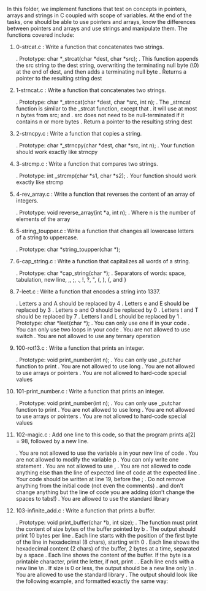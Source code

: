 In this folder, we implement functions that test on concepts in pointers, arrays and strings in C coupled with
scope of variables.
At the end of the tasks, one should be able to use pointers and arrays, know the differences between pointers and arrays and use strings and manipulate them.
The functions covered include:

1. 0-strcat.c : Write a function that concatenates two strings.

	. Prototype: char *_strcat(char *dest, char *src);
	. This function appends the src string to the dest string, overwriting the terminating null byte (\0) at the end of dest, and then adds a terminating null byte
	. Returns a pointer to the resulting string dest

2. 1-strncat.c : Write a function that concatenates two strings.

	. Prototype: char *_strncat(char *dest, char *src, int n);
	. The _strncat function is similar to the _strcat function, except that
	. it will use at most n bytes from src; and
	. src does not need to be null-terminated if it contains n or more bytes
	. Return a pointer to the resulting string dest

3. 2-strncpy.c : Write a function that copies a string.

	. Prototype: char *_strncpy(char *dest, char *src, int n);
	. Your function should work exactly like strncpy

4. 3-strcmp.c : Write a function that compares two strings.

	. Prototype: int _strcmp(char *s1, char *s2);
	. Your function should work exactly like strcmp

5. 4-rev_array.c : Write a function that reverses the content of an array of integers.

	. Prototype: void reverse_array(int *a, int n);
	. Where n is the number of elements of the array

6. 5-string_toupper.c : Write a function that changes all lowercase letters of a string to uppercase.

	. Prototype: char *string_toupper(char *);

7. 6-cap_string.c : Write a function that capitalizes all words of a string.

	. Prototype: char *cap_string(char *);
	. Separators of words: space, tabulation, new line, ,, ;, ., !, ?, ", (, ), {, and }

8. 7-leet.c : Write a function that encodes a string into 1337.

	. Letters a and A should be replaced by 4
	. Letters e and E should be replaced by 3
	. Letters o and O should be replaced by 0
	. Letters t and T should be replaced by 7
	. Letters l and L should be replaced by 1
	. Prototype: char *leet(char *);
	. You can only use one if in your code
	. You can only use two loops in your code
	. You are not allowed to use switch
	. You are not allowed to use any ternary operation

9. 100-rot13.c : Write a function that prints an integer.

	. Prototype: void print_number(int n);
	. You can only use _putchar function to print
	. You are not allowed to use long
	. You are not allowed to use arrays or pointers
	. You are not allowed to hard-code special values

10. 101-print_number.c : Write a function that prints an integer.

	. Prototype: void print_number(int n);
	. You can only use _putchar function to print
	. You are not allowed to use long
	. You are not allowed to use arrays or pointers
	. You are not allowed to hard-code special values

11. 102-magic.c : Add one line to this code, so that the program prints a[2] = 98, followed by a new line.

	. You are not allowed to use the variable a in your new line of code
	. You are not allowed to modify the variable p
	. You can only write one statement
	. You are not allowed to use ,
	. You are not allowed to code anything else than the line of expected line of code at the expected line
	. Your code should be written at line 19, before the ;
	. Do not remove anything from the initial code (not even the comments)
	. and don’t change anything but the line of code you are adding (don’t change the spaces to tabs!)
	. You are allowed to use the standard library

12. 103-infinite_add.c : Write a function that prints a buffer.

	. Prototype: void print_buffer(char *b, int size);
	. The function must print the content of size bytes of the buffer pointed by b
	. The output should print 10 bytes per line
	. Each line starts with the position of the first byte of the line in hexadecimal (8 chars), starting with 0
	. Each line shows the hexadecimal content (2 chars) of the buffer, 2 bytes at a time, separated by a space
	. Each line shows the content of the buffer. If the byte is a printable character, print the letter, if not, print .
	. Each line ends with a new line \n
	. If size is 0 or less, the output should be a new line only \n
	. You are allowed to use the standard library
	. The output should look like the following example, and formatted exactly the same way:


